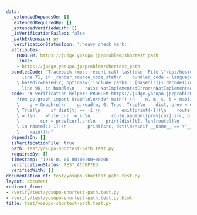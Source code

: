 ```yaml
---
data:
  _extendedDependsOn: []
  _extendedRequiredBy: []
  _extendedVerifiedWith: []
  _isVerificationFailed: false
  _pathExtension: py
  _verificationStatusIcon: ':heavy_check_mark:'
  attributes:
    PROBLEM: https://judge.yosupo.jp/problem/shortest_path
    links:
    - https://judge.yosupo.jp/problem/shortest_path
  bundledCode: "Traceback (most recent call last):\n  File \"/opt/hostedtoolcache/Python/3.8.16/x64/lib/python3.8/site-packages/onlinejudge_verify/documentation/build.py\"\
    , line 71, in _render_source_code_stat\n    bundled_code = language.bundle(stat.path,\
    \ basedir=basedir, options={'include_paths': [basedir]}).decode()\n  File \"/opt/hostedtoolcache/Python/3.8.16/x64/lib/python3.8/site-packages/onlinejudge_verify/languages/python.py\"\
    , line 96, in bundle\n    raise NotImplementedError\nNotImplementedError\n"
  code: "# verification-helper: PROBLEM https://judge.yosupo.jp/problem/shortest_path\n\
    from py.graph import Graph\n\n\ndef main():\n    n, m, s, t = map(int, input().split())\n\
    \    g = Graph(n)\n    g.read(m, 0, True, True)\n    dist, prev = g.shortest_path(s,\
    \ True)\n    if dist[t] == -1:\n        exit(print(-1))\n    route = []\n    cur\
    \ = t\n    while cur != s:\n        route.append((prev[cur].src, prev[cur].dst))\n\
    \        cur = prev[cur].src\n    print(dist[t], len(route))\n    for src, dst\
    \ in route[::-1]:\n        print(src, dst)\n\n\nif __name__ == \"__main__\":\n\
    \    main()\n"
  dependsOn: []
  isVerificationFile: true
  path: test/yosupo-shortest-path.test.py
  requiredBy: []
  timestamp: '1970-01-01 00:00:00+00:00'
  verificationStatus: TEST_ACCEPTED
  verifiedWith: []
documentation_of: test/yosupo-shortest-path.test.py
layout: document
redirect_from:
- /verify/test/yosupo-shortest-path.test.py
- /verify/test/yosupo-shortest-path.test.py.html
title: test/yosupo-shortest-path.test.py
---
```

